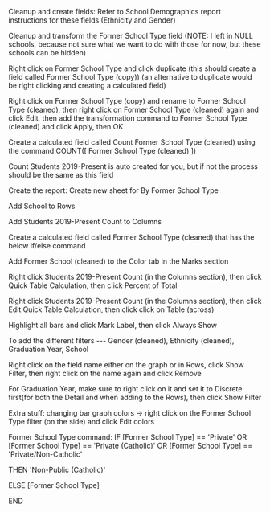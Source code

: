Cleanup and create fields:
Refer to School Demographics report instructions for these fields (Ethnicity and Gender) 

Cleanup and transform the Former School Type field (NOTE: I left in NULL schools, because not sure what we want to do with those for now, but these schools can be hidden)

Right click on Former School Type and click duplicate (this should create a field called Former School Type (copy)) (an alternative to duplicate would be right clicking and creating a calculated field)

Right click on Former School Type (copy) and rename to Former School Type (cleaned), then right click on Former School Type (cleaned) again and click Edit, then add the transformation command to Former School Type (cleaned) and click Apply, then OK

Create a calculated field called Count Former School Type (cleaned) using the command COUNT([ Former School Type (cleaned) ])

Count Students 2019-Present is auto created for you, but if not the process should be the same as this field

Create the report:
Create new sheet for By Former School Type 

Add School to Rows

Add Students 2019-Present Count to Columns

Create a calculated field called  Former School Type (cleaned) that has the below if/else command 

Add Former School (cleaned) to the Color tab in the Marks section

Right click Students 2019-Present Count (in the Columns section), then click Quick Table Calculation, then click Percent of Total

Right click Students 2019-Present Count (in the Columns section), then click Edit Quick Table Calculation, then click click on Table (across)

Highlight all bars and click Mark Label, then click Always Show

To add the different filters --- Gender (cleaned), Ethnicity (cleaned), Graduation Year, School

Right click on the field name either on the graph or in Rows, click Show Filter, then right click on the name again and click Remove

For Graduation Year, make sure to right click on it and set it to Discrete first(for both the Detail and when adding to the Rows), then click Show Filter

Extra stuff: changing bar graph colors -> right click on the Former School Type filter (on the side) and click Edit colors

Former School Type command: 
IF [Former School Type] == 'Private' OR [Former School Type] == 'Private (Catholic)' OR [Former School Type] == 'Private/Non-Catholic'

THEN 'Non-Public (Catholic)'

ELSE [Former School Type]

END
